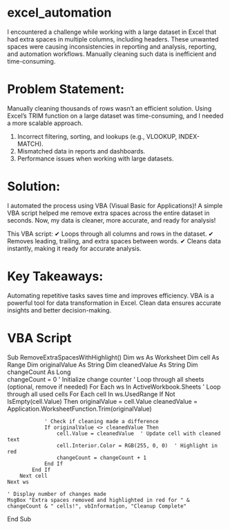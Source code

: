 # excel_automation
I encountered a challenge while working with a large dataset in Excel that had extra spaces in multiple columns, including headers. These unwanted spaces were causing inconsistencies in reporting and analysis, reporting, and automation workflows. Manually cleaning such data is inefficient and time-consuming.


# Problem Statement:
Manually cleaning thousands of rows wasn’t an efficient solution. Using Excel’s TRIM function on a large dataset was time-consuming, and I needed a more scalable approach.
1. Incorrect filtering, sorting, and lookups (e.g., VLOOKUP, INDEX-MATCH).
2. Mismatched data in reports and dashboards.
3. Performance issues when working with large datasets.

# Solution:
I automated the process using VBA (Visual Basic for Applications)! A simple VBA script helped me remove extra spaces across the entire dataset in seconds. Now, my data is cleaner, more accurate, and ready for analysis!

This VBA script:
✔ Loops through all columns and rows in the dataset.
✔ Removes leading, trailing, and extra spaces between words.
✔ Cleans data instantly, making it ready for accurate analysis.


# Key Takeaways:
Automating repetitive tasks saves time and improves efficiency.
VBA is a powerful tool for data transformation in Excel.
Clean data ensures accurate insights and better decision-making.


# VBA Script
Sub RemoveExtraSpacesWithHighlight()
    Dim ws As Worksheet
    Dim cell As Range
    Dim originalValue As String
    Dim cleanedValue As String
    Dim changeCount As Long  
    changeCount = 0  ' Initialize change counter
    ' Loop through all sheets (optional, remove if needed)
    For Each ws In ActiveWorkbook.Sheets
        ' Loop through all used cells
        For Each cell In ws.UsedRange
            If Not IsEmpty(cell.Value) Then
                originalValue = cell.Value
                cleanedValue = Application.WorksheetFunction.Trim(originalValue)
                
                ' Check if cleaning made a difference
                If originalValue <> cleanedValue Then
                    cell.Value = cleanedValue  ' Update cell with cleaned text
                    cell.Interior.Color = RGB(255, 0, 0)  ' Highlight in red
                    changeCount = changeCount + 1
                End If
            End If
        Next cell
    Next ws

    ' Display number of changes made
    MsgBox "Extra spaces removed and highlighted in red for " & changeCount & " cells!", vbInformation, "Cleanup Complete"
End Sub
